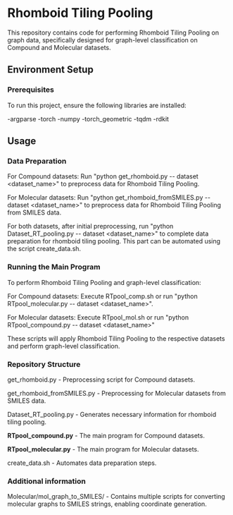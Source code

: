 
# Rhomboid Tiling Pooling
This repository contains code for performing Rhomboid Tiling Pooling on graph data, specifically designed for graph-level classification on Compound and Molecular datasets.

## Environment Setup
### Prerequisites
To run this project, ensure the following libraries are installed:

-argparse
-torch
-numpy
-torch_geometric
-tqdm
-rdkit

## Usage
### Data Preparation

For Compound datasets: Run "python get_rhomboid.py -- dataset <dataset_name>" to preprocess data for Rhomboid Tiling Pooling.

For Molecular datasets: Run "python get_rhomboid_fromSMILES.py -- dataset <dataset_name>" to preprocess data for Rhomboid Tiling Pooling from SMILES data.

For both datasets, after initial preprocessing, run "python Dataset_RT_pooling.py -- dataset <dataset_name>" to complete data preparation for rhomboid tiling pooling. This part can be automated using the script create_data.sh.

### Running the Main Program

To perform Rhomboid Tiling Pooling and graph-level classification:

For Compound datasets: Execute RTpool_comp.sh or run "python RTpool_molecular.py -- dataset <dataset_name>". 

For Molecular datasets: Execute RTpool_mol.sh or run "python RTpool_compound.py -- dataset <dataset_name>"

These scripts will apply Rhomboid Tiling Pooling to the respective datasets and perform graph-level classification.

### Repository Structure
get_rhomboid.py - Preprocessing script for Compound datasets.

get_rhomboid_fromSMILES.py - Preprocessing for Molecular datasets from SMILES data.

Dataset_RT_pooling.py - Generates necessary information for rhomboid tiling pooling.

**RTpool_compound.py** - The main program for Compound datasets.

**RTpool_molecular.py** - The main program for Molecular datasets.

create_data.sh - Automates data preparation steps.

### Additional information
Molecular/mol_graph_to_SMILES/ - Contains multiple scripts for converting molecular graphs to SMILES strings, enabling coordinate generation.
